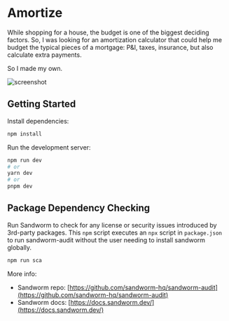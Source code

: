 # Amortize 

While shopping for a house, the budget is one of the biggest deciding factors. So, I was looking for an amortization calculator that could help me budget the typical pieces of a mortgage: P&I, taxes, insurance, but also calculate extra payments.

So I made my own.

![screenshot](https://rushinglabs-docs.s3.us-east-2.amazonaws.com/project-amortize/amortize-screenshot.png)

## Getting Started

Install dependencies:

```bash
npm install
```

Run the development server:

```bash
npm run dev
# or
yarn dev
# or
pnpm dev
```

## Package Dependency Checking

Run Sandworm to check for any license or security issues introduced by 3rd-party packages. This `npm` script
executes an `npx` script in `package.json` to run sandworm-audit without the user needing to install
sandworm globally.

```bash
npm run sca
```

More info:

- Sandworm repo: [https://github.com/sandworm-hq/sandworm-audit](https://github.com/sandworm-hq/sandworm-audit)
- Sandworm docs: [https://docs.sandworm.dev/](https://docs.sandworm.dev/)